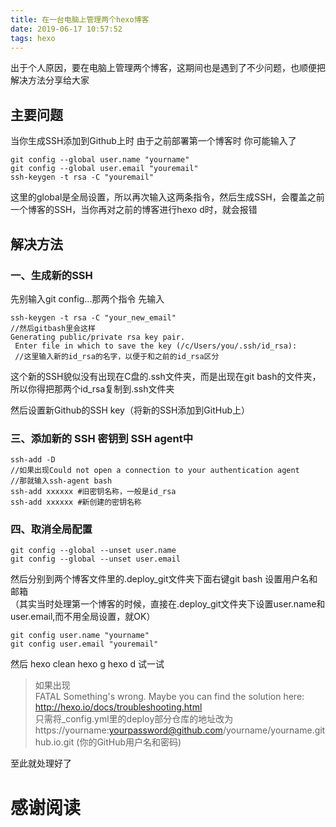 ```yaml
---
title: 在一台电脑上管理两个hexo博客 
date: 2019-06-17 10:57:52
tags: hexo 
---
```

出于个人原因，要在电脑上管理两个博客，这期间也是遇到了不少问题，也顺便把解决方法分享给大家  

## 主要问题
当你生成SSH添加到Github上时
由于之前部署第一个博客时
你可能输入了

```
git config --global user.name "yourname"
git config --global user.email "youremail"
ssh-keygen -t rsa -C "youremail"
```
<!--more-->
这里的global是全局设置，所以再次输入这两条指令，然后生成SSH，会覆盖之前一个博客的SSH，当你再对之前的博客进行hexo d时，就会报错

## 解决方法
### 一、生成新的SSH
先别输入git config...那两个指令
先输入

```
ssh-keygen -t rsa -C "your_new_email" 
//然后gitbash里会这样
Generating public/private rsa key pair.  
 Enter file in which to save the key (/c/Users/you/.ssh/id_rsa): 
 //这里输入新的id_rsa的名字，以便于和之前的id_rsa区分
```


这个新的SSH貌似没有出现在C盘的.ssh文件夹，而是出现在git bash的文件夹，所以你得把那两个id_rsa复制到.ssh文件夹  

然后设置新Github的SSH key（将新的SSH添加到GitHub上）
### 三、添加新的 SSH 密钥到 SSH agent中

```
ssh-add -D 
//如果出现Could not open a connection to your authentication agent
//那就输入ssh-agent bash
ssh-add xxxxxx #旧密钥名称，一般是id_rsa
ssh-add xxxxxx #新创建的密钥名称
```
### 四、取消全局配置

```
git config --global --unset user.name
git config --global --unset user.email
```

然后分别到两个博客文件里的.deploy_git文件夹下面右键git bash
设置用户名和邮箱  
（其实当时处理第一个博客的时候，直接在.deploy_git文件夹下设置user.name和user.email,而不用全局设置，就OK）
```
git config user.name "yourname"
git config user.email "youremail"
```
然后
hexo clean hexo g hexo d 试一试  

>如果出现  
>FATAL Something's wrong. Maybe you can find the solution here: http://hexo.io/docs/troubleshooting.html  
>只需将_config.yml里的deploy部分仓库的地址改为
>https://yourname:yourpassword@github.com/yourname/yourname.github.io.git
(你的GitHub用户名和密码)  

至此就处理好了

# 感谢阅读

